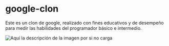 # google-clon
Este es un clon de google, realizado con fines educativos y de desempeño para medir las habilidades del programador básico e intermedio.


![Aquí la descripción de la imagen por si no carga](https://raw.githubusercontent.com/Roberthrjr/google-clone/blob/master/screenshot-google.png)
